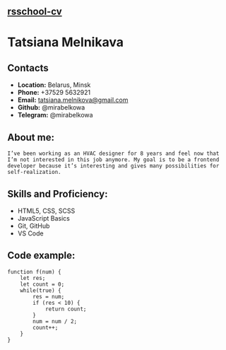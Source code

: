 ## [__rsschool-cv__](https://github.com/mirabelkowa)

# Tatsiana Melnikava
## Contacts
* __Location:__ Belarus, Minsk
* __Phone:__ +37529 5632921
* __Email:__ tatsiana.melnikova@gmail.com
* __Github:__ @mirabelkowa
* __Telegram:__ @mirabelkowa

## About me:
    I’ve been working as an HVAC designer for 8 years and feel now that I’m not interested in this job anymore. My goal is to be a frontend developer because it’s interesting and gives many possibilities for self-realization.

## Skills and Proficiency:
* HTML5, CSS, SCSS
* JavaScript Basics
* Git, GitHub
* VS Code

## Code example:
    function f(num) {
        let res;
        let count = 0;
        while(true) {
            res = num;
            if (res < 10) {
                return count;
            }
            num = num / 2;
            count++;
        }
    }

